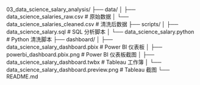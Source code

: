 03_data_science_salary_analysis/
├── data/
│   ├── data_science_salaries_raw.csv         # 原始数据
│   └── data_science_salaries_cleaned.csv     # 清洗后数据
├── scripts/
│   ├── data_science_salary.sql               # SQL 分析脚本
│   └── data_science_salary.python            # Python 清洗脚本
├── dashboard/
│   ├── data_science_salary_dashboard.pbix        # Power BI 仪表板
│   ├── powerbi_dashboard.pbix.png                # Power BI 仪表板截图
│   ├── data_science_salary_dashboard.twbx        # Tableau 工作簿
│   └── data_science_salary_dashboard.preview.png # Tableau 截图
└── README.md
